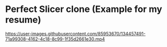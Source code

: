 # Perfect Slicer clone (Example for my resume)

https://user-images.githubusercontent.com/85953670/134457491-71a99308-4162-4c18-8c99-1f35d2661e30.mp4

